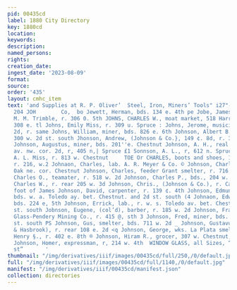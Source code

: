 ```yaml
---
pid: 00435cd
label: 1880 City Directory
key: 1880cd
location: 
keywords: 
description: 
named_persons: 
rights: 
creation_date: 
ingest_date: '2023-08-09'
format: 
source: 
order: '435'
layout: cmhc_item
text: 'and Supplies at R. P. Oliver’  Steel, Iron, Miners’ Tools" i27"-Chestaut st  JEW
  204 JOH        Co,  bo Jewett, Herman, bds. 134 e. 4th pe Jobe, James T., driver
  M. M. Trimble, r. 306 0. 5th JOHNS, CHARLES W., moat market, 518 Harrison av. r.
  308 e. tl Johns, Emily Miss, r. 309 u. Spruce : Johns, Jerome, musician, 127 w.
  2d, r. same Johns, William, miner, bds. 826 e. 6th Johnson, Albert B., miner, bds.
  300 w. 2d st. south Jhonson, Andrew, (Johnson & Co.}, 149 ¢. 8d, r. 307 e. 3d @
  Johnson, Augustus, miner, bds. 201''e. Chestnut Johnson, A. H., real estate, Harrison
  av. nw. cor. 2d, r, 405 n,| Spruce £1 Sonnson, A. L., r, 612 n. Spruce g Johnson,
  A. L. Miss, r. 813 w. Chestnut     TOE Or CHARLES, boots and shoes, 1134 w. Chestnut,
  r. 216, w.2 Johnaon, Charles, lab. A. R. Meyer & Co. © Johnson, Charles, Swea Hotel,
  Oak ne. cor. Chestnut Johnson, Charles, feeder Grant smelter, r. 716 e, 12th Johnson,
  Charles O., teamater, r. 518 w. 2d Johnson, Charles P., bds., 204 w. Chestnut ~Jobnson,
  Charles W., r. rear 205 w. 3d Johnson, Chris., (Johnson & Co.), r. California Gulch
  foot of James Johnson, David, carpenter, r. 139 ¢. 4th Johnson, Edmund, carpenter,
  bds. w. a. Toledo ay. bet. Chestnut. and 2d st. south (4 Johnaon, Edward, weigher,
  bds. 224 e, 5th Johnson, Errick, lab., r. w. s. Toledo av. bet. Chestnut and 2d
  st. south Jobnson, Eugene, (col’d), barber, r. 185 w. 2d Johnson, Frank B., miner
  Glass-Pendery Mining Co., r. 415 @, sth 3 Johnson, Fred, miner, bds. Alder nr. 2d
  st. south PS Johnson, Gus, smelter, bds. 711 w. 2d _ Johnson, Gustavus, (Johnson
  & Hasbrook), r. rear 108 e. 2d <q Johnson, George, wks. La Plata smelter Johnson,
  Henry §., r. 402 e. 8th ® Johnson, Hiram R., grocer, 307 w. Chestnut, r. same r=
  Johnson, Homer, expressman, r, 214 w. 4th  WINDOW GLASS, all Sizes, “ise "ciesta:
  st”       '
thumbnail: "/img/derivatives/iiif/images/00435cd/full/250,/0/default.jpg"
full: "/img/derivatives/iiif/images/00435cd/full/1140,/0/default.jpg"
manifest: "/img/derivatives/iiif/00435cd/manifest.json"
collection: directories
---
```

